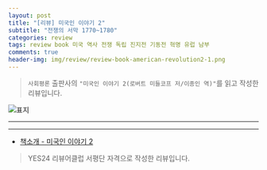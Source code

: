 ```yaml
---  
layout: post  
title: "[리뷰] 미국인 이야기 2"  
subtitle: "전쟁의 서막 1770~1780"  
categories: review  
tags: review book 미국 역사 전쟁 독립 진지전 기동전 혁명 유럽 남부    
comments: true  
header-img: img/review/review-book-american-revolution2-1.png
---  
```

  
> `사회평론` 출판사의 `"미국인 이야기 2(로버트 미들코프 저/이종인 역)"`를 읽고 작성한 리뷰입니다.  

![표지](https://theorydb.github.io/assets/img/review/review-book-american-revolution2-1.png)  

---

> 


---

* [책소개 - 미국인 이야기 2](http://www.yes24.com/Product/Goods/106175801)

> YES24 리뷰어클럽 서평단 자격으로 작성한 리뷰입니다.
